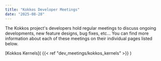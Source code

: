 ```yaml
---
title: "Kokkos Developer Meetings"
date: "2025-08-28"
---
```


The Kokkos project's developers hold regular meetings to discuss ongoing developments, new feature designs, bug fixes, etc...
You can find more information about each of these meetings on their individual pages listed below.

[Kokkos Kernels]( {{< ref "dev_meetings/kokkos_kernels" >}} )
